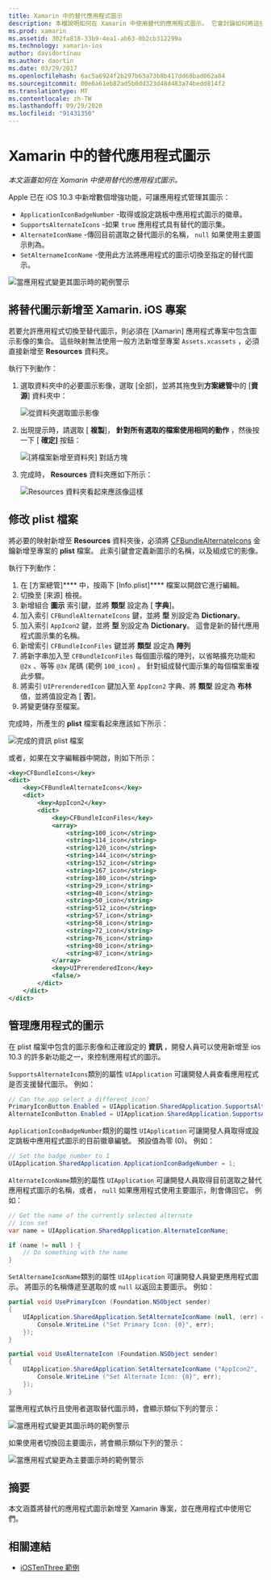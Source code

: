 ```yaml
---
title: Xamarin 中的替代應用程式圖示
description: 本檔說明如何在 Xamarin 中使用替代的應用程式圖示。 它會討論如何將這些圖示新增至 Xamarin 專案、如何修改 plist 檔案，以及如何以程式設計方式管理應用程式的圖示。
ms.prod: xamarin
ms.assetid: 302fa818-33b9-4ea1-ab63-0b2cb312299a
ms.technology: xamarin-ios
author: davidortinau
ms.author: daortin
ms.date: 03/29/2017
ms.openlocfilehash: 6ac5a6924f2b297b63a73b8b417dd68bad062a84
ms.sourcegitcommit: 00e6a61eb82ad5b0dd323d48d483a74bedd814f2
ms.translationtype: MT
ms.contentlocale: zh-TW
ms.lasthandoff: 09/29/2020
ms.locfileid: "91431350"
---
```

# <a name="alternate-app-icons-in-xamarinios"></a>Xamarin 中的替代應用程式圖示

_本文涵蓋如何在 Xamarin 中使用替代的應用程式圖示。_

Apple 已在 iOS 10.3 中新增數個增強功能，可讓應用程式管理其圖示：

- `ApplicationIconBadgeNumber` -取得或設定跳板中應用程式圖示的徽章。
- `SupportsAlternateIcons` -如果 `true` 應用程式具有替代的圖示集。
- `AlternateIconName` -傳回目前選取之替代圖示的名稱， `null` 如果使用主要圖示則為。
- `SetAlternameIconName` -使用此方法將應用程式的圖示切換至指定的替代圖示。

![當應用程式變更其圖示時的範例警示](alternate-app-icons-images/icons04.png)

<a name="Adding-Alternate-Icons"></a>

## <a name="adding-alternate-icons-to-a-xamarinios-project"></a>將替代圖示新增至 Xamarin. iOS 專案

若要允許應用程式切換至替代圖示，則必須在 [Xamarin] 應用程式專案中包含圖示影像的集合。 這些映射無法使用一般方法新增至專案 `Assets.xcassets` ，必須直接新增至 **Resources** 資料夾。

執行下列動作：

1. 選取資料夾中的必要圖示影像，選取 [全部]，並將其拖曳到**方案總管**中的 [**資源**] 資料夾中：

    ![從資料夾選取圖示影像](alternate-app-icons-images/icons00.png)

2. 出現提示時，請選取 [ **複製**]， **針對所有選取的檔案使用相同的動作** ，然後按一下 [ **確定]** 按鈕：

    ![[將檔案新增至資料夾] 對話方塊](alternate-app-icons-images/icons02.png)

3. 完成時， **Resources** 資料夾應如下所示：

    ![Resources 資料夾看起來應該像這樣](alternate-app-icons-images/icons01.png)

<a name="Modifying-the-Info.plist-File"></a>

## <a name="modifying-the-infoplist-file"></a>修改 plist 檔案

將必要的映射新增至 **Resources** 資料夾後，必須將 [CFBundleAlternateIcons](https://developer.apple.com/library/content/documentation/General/Reference/InfoPlistKeyReference/Articles/CoreFoundationKeys.html#//apple_ref/doc/uid/TP40009249-SW13) 金鑰新增至專案的 **plist** 檔案。 此索引鍵會定義新圖示的名稱，以及組成它的影像。

執行下列動作：

1. 在 [方案總管]**** 中，按兩下 [Info.plist]**** 檔案以開啟它進行編輯。
2. 切換至 [來源] 檢視。
3. 新增組合 **圖示** 索引鍵，並將 **類型** 設定為 [ **字典**]。
4. 加入索引 `CFBundleAlternateIcons` 鍵，並將 **型** 別設定為 **Dictionary**。
5. 加入索引 `AppIcon2` 鍵，並將 **型** 別設定為 **Dictionary**。 這會是新的替代應用程式圖示集的名稱。
6. 新增索引 `CFBundleIconFiles` 鍵並將 **類型** 設定為 **陣列**
7. 將新字串加入至 `CFBundleIconFiles` 每個圖示檔的陣列，以省略擴充功能和 `@2x` 、等等 `@3x` 尾碼 (範例 `100_icon`) 。 針對組成替代圖示集的每個檔案重複此步驟。
8. 將索引 `UIPrerenderedIcon` 鍵加入至 `AppIcon2` 字典、將 **類型** 設定為 **布林** 值，並將值設定為 [ **否**]。
9. 將變更儲存至檔案。

完成時，所產生的 **plist** 檔案看起來應該如下所示：

![完成的資訊 plist 檔案](alternate-app-icons-images/icons03.png)

或者，如果在文字編輯器中開啟，則如下所示：

```xml
<key>CFBundleIcons</key>
<dict>
    <key>CFBundleAlternateIcons</key>
    <dict>
        <key>AppIcon2</key>
        <dict>
            <key>CFBundleIconFiles</key>
            <array>
                <string>100_icon</string>
                <string>114_icon</string>
                <string>120_icon</string>
                <string>144_icon</string>
                <string>152_icon</string>
                <string>167_icon</string>
                <string>180_icon</string>
                <string>29_icon</string>
                <string>40_icon</string>
                <string>50_icon</string>
                <string>512_icon</string>
                <string>57_icon</string>
                <string>58_icon</string>
                <string>72_icon</string>
                <string>76_icon</string>
                <string>80_icon</string>
                <string>87_icon</string>
            </array>
            <key>UIPrerenderedIcon</key>
            <false/>
        </dict>
    </dict>
</dict>
```

<a name="Managing-the-Apps-Icon"></a>

## <a name="managing-the-apps-icon"></a>管理應用程式的圖示 

在 plist 檔案中包含的圖示影像和正確設定的 **資訊** ，開發人員可以使用新增至 ios 10.3 的許多新功能之一，來控制應用程式的圖示。

`SupportsAlternateIcons`類別的屬性 `UIApplication` 可讓開發人員查看應用程式是否支援替代圖示。 例如：

```csharp
// Can the app select a different icon?
PrimaryIconButton.Enabled = UIApplication.SharedApplication.SupportsAlternateIcons;
AlternateIconButton.Enabled = UIApplication.SharedApplication.SupportsAlternateIcons;
```

`ApplicationIconBadgeNumber`類別的屬性 `UIApplication` 可讓開發人員取得或設定跳板中應用程式圖示的目前徽章編號。 預設值為零 (0)。 例如：

```csharp
// Set the badge number to 1
UIApplication.SharedApplication.ApplicationIconBadgeNumber = 1;
```

`AlternateIconName`類別的屬性 `UIApplication` 可讓開發人員取得目前選取之替代應用程式圖示的名稱，或者， `null` 如果應用程式使用主要圖示，則會傳回它。 例如：

```csharp
// Get the name of the currently selected alternate
// icon set
var name = UIApplication.SharedApplication.AlternateIconName;

if (name != null ) {
    // Do something with the name
}
```

`SetAlternameIconName`類別的屬性 `UIApplication` 可讓開發人員變更應用程式圖示。 將圖示的名稱傳遞至選取的或 `null` 以返回主要圖示。 例如：

```csharp
partial void UsePrimaryIcon (Foundation.NSObject sender)
{
    UIApplication.SharedApplication.SetAlternateIconName (null, (err) => {
        Console.WriteLine ("Set Primary Icon: {0}", err);
    });
}

partial void UseAlternateIcon (Foundation.NSObject sender)
{
    UIApplication.SharedApplication.SetAlternateIconName ("AppIcon2", (err) => {
        Console.WriteLine ("Set Alternate Icon: {0}", err);
    });
}
```

當應用程式執行且使用者選取替代圖示時，會顯示類似下列的警示：

![當應用程式變更其圖示時的範例警示](alternate-app-icons-images/icons04.png)

如果使用者切換回主要圖示，將會顯示類似下列的警示：

![當應用程式變更為主要圖示時的範例警示](alternate-app-icons-images/icons05.png)

<a name="Summary"></a>

## <a name="summary"></a>摘要

本文涵蓋將替代的應用程式圖示新增至 Xamarin 專案，並在應用程式中使用它們。

## <a name="related-links"></a>相關連結

- [iOSTenThree 範例](/samples/xamarin/ios-samples/ios10-iostenthree/)
